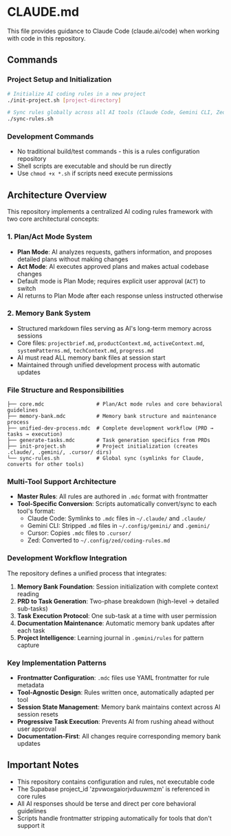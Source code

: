 # CLAUDE.md

This file provides guidance to Claude Code (claude.ai/code) when working with code in this repository.

## Commands

### Project Setup and Initialization
```bash
# Initialize AI coding rules in a new project
./init-project.sh [project-directory]

# Sync rules globally across all AI tools (Claude Code, Gemini CLI, Zed)
./sync-rules.sh
```

### Development Commands
- No traditional build/test commands - this is a rules configuration repository
- Shell scripts are executable and should be run directly
- Use `chmod +x *.sh` if scripts need execute permissions

## Architecture Overview

This repository implements a centralized AI coding rules framework with two core architectural concepts:

### 1. Plan/Act Mode System
- **Plan Mode**: AI analyzes requests, gathers information, and proposes detailed plans without making changes
- **Act Mode**: AI executes approved plans and makes actual codebase changes
- Default mode is Plan Mode; requires explicit user approval (`ACT`) to switch
- AI returns to Plan Mode after each response unless instructed otherwise

### 2. Memory Bank System
- Structured markdown files serving as AI's long-term memory across sessions
- Core files: `projectbrief.md`, `productContext.md`, `activeContext.md`, `systemPatterns.md`, `techContext.md`, `progress.md`
- AI must read ALL memory bank files at session start
- Maintained through unified development process with automatic updates

### File Structure and Responsibilities

```
├── core.mdc                 # Plan/Act mode rules and core behavioral guidelines
├── memory-bank.mdc          # Memory bank structure and maintenance process
├── unified-dev-process.mdc  # Complete development workflow (PRD → tasks → execution)
├── generate-tasks.mdc       # Task generation specifics from PRDs
├── init-project.sh          # Project initialization (creates .claude/, .gemini/, .cursor/ dirs)
└── sync-rules.sh            # Global sync (symlinks for Claude, converts for other tools)
```

### Multi-Tool Support Architecture
- **Master Rules**: All rules are authored in `.mdc` format with frontmatter
- **Tool-Specific Conversion**: Scripts automatically convert/sync to each tool's format:
  - Claude Code: Symlinks to `.mdc` files in `~/.claude/` and `.claude/`
  - Gemini CLI: Stripped `.md` files in `~/.config/gemini/` and `.gemini/`
  - Cursor: Copies `.mdc` files to `.cursor/`
  - Zed: Converted to `~/.config/zed/coding-rules.md`

### Development Workflow Integration
The repository defines a unified process that integrates:
1. **Memory Bank Foundation**: Session initialization with complete context reading
2. **PRD to Task Generation**: Two-phase breakdown (high-level → detailed sub-tasks)
3. **Task Execution Protocol**: One sub-task at a time with user permission
4. **Documentation Maintenance**: Automatic memory bank updates after each task
5. **Project Intelligence**: Learning journal in `.gemini/rules` for pattern capture

### Key Implementation Patterns
- **Frontmatter Configuration**: `.mdc` files use YAML frontmatter for rule metadata
- **Tool-Agnostic Design**: Rules written once, automatically adapted per tool
- **Session State Management**: Memory bank maintains context across AI session resets
- **Progressive Task Execution**: Prevents AI from rushing ahead without user approval
- **Documentation-First**: All changes require corresponding memory bank updates

## Important Notes
- This repository contains configuration and rules, not executable code
- The Supabase project_id 'zpvwoxgaiorjvduuwmzm' is referenced in core rules
- All AI responses should be terse and direct per core behavioral guidelines
- Scripts handle frontmatter stripping automatically for tools that don't support it
